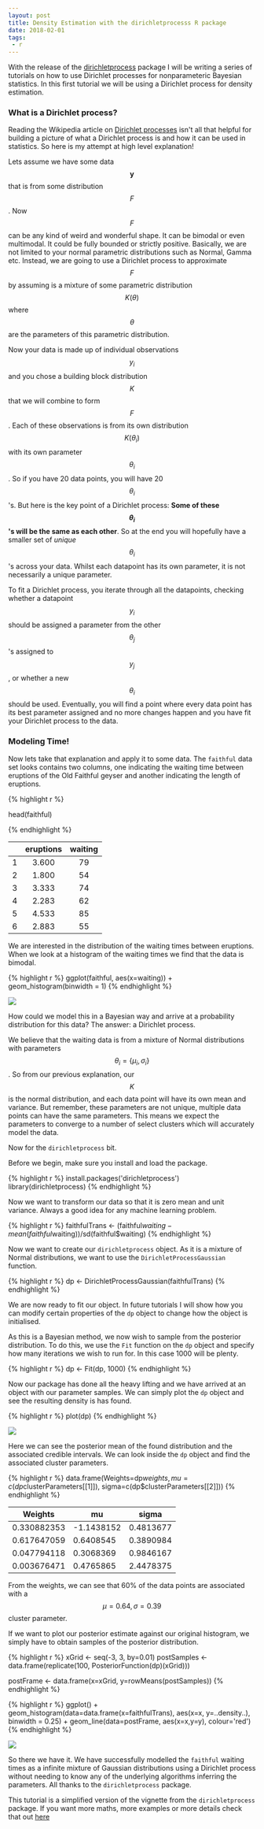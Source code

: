 ```yaml
---
layout: post
title: Density Estimation with the dirichletprocesss R package
date: 2018-02-01
tags: 
 - r
---
```



With the release of the
[dirichletprocess](https://cran.r-project.org/package=dirichletprocess)
package I will be writing a series of tutorials on how to use
Dirichlet processes for nonparameteric Bayesian statistics. In this
first tutorial we will be using a Dirichlet process for density
estimation.

### What is a Dirichlet process?

Reading the Wikipedia article on [Dirichlet processes](https://en.wikipedia.org/wiki/Dirichlet_process) isn't all that helpful for building a picture of what a Dirichlet process is and how it can be used in statistics. So here is my attempt at high level explanation! 

Lets assume we have some data $$\mathbf{y}$$ that is from some distribution $$F$$. Now $$F$$ can be any kind of weird and wonderful shape. It can be bimodal or even multimodal. It could be fully bounded or strictly positive. Basically, we are not limited to your normal parametric distributions such as Normal, Gamma etc. Instead, we are going to use a Dirichlet process to approximate $$F$$ by assuming is a mixture of some parametric distribution $$K(\theta)$$ where $$\theta$$ are the parameters of this parametric distribution. 

Now your data is made up of individual observations $$y_i$$ and you chose a building block distribution $$K$$ that we will combine to form $$F$$. 
Each of these observations is from its own distribution $$K(\theta _i)$$ with its own parameter $$\theta _i$$. So if you have 20 data points, you will have 20 $$\theta_i$$'s. But here is the key point of a Dirichlet process: **Some of these $$\theta _i$$'s will be the same as each other**. So at the end you will hopefully have a smaller set of *unique* $$\theta _i$$'s across your data. Whilst each datapoint has its own parameter, it is not necessarily a unique parameter. 

To fit a Dirichlet process, you iterate through all the datapoints, checking whether a datapoint $$y_i$$ should be assigned a parameter from the other $$\theta _j$$'s assigned to $$y_j$$, or whether a new $$\theta _i$$ should be used. Eventually, you will find a point where every data point has its best parameter assigned and no more changes happen and you have fit your Dirichlet process to the data. 

### Modeling Time!

Now lets take that explanation and apply it to some data. The
`faithful` data set looks contains two columns, one indicating the
waiting time between eruptions of the Old Faithful geyser and another
indicating the length of eruptions.

{% highlight r %}

head(faithful)

{% endhighlight %}


| | eruptions | waiting
---|:--------:|:------:
 1   |  3.600 |     79
 2   |  1.800  |    54
 3   |  3.333  |   74
 4   |  2.283  |  62
 5   |  4.533  |   85
 6   |  2.883  |   55

We are interested in the distribution of the waiting times between
eruptions. When we look at a histogram of the waiting times we find
that the data is bimodal.

{% highlight r %}
ggplot(faithful, aes(x=waiting)) + geom_histogram(binwidth = 1)
{% endhighlight %}

![](/assets/faithful_hist.png)<!-- -->

How could we model this in a Bayesian way and arrive at a probability distribution for this data? The answer: a Dirichlet process. 

We believe that the waiting data is from a mixture of Normal distributions with parameters $$\theta_i = \{ \mu _i , \sigma _i \}$$.  So from our previous explanation, our $$K$$ is the normal distribution, and each data point will have its own mean and variance. But remember, these parameters are not unique, multiple data points can have the same parameters. This means we expect the parameters to converge to a number of select clusters which will accurately model the data. 

Now for the `dirichletprocess` bit. 

Before we begin, make sure you install and load the package. 

{% highlight r %}
install.packages('dirichletprocess')
library(dirichletprocess)
{% endhighlight %}

Now we want to transform our data so that it is zero mean and unit variance. Always a good idea for any machine learning problem. 


{% highlight r %}
faithfulTrans <- (faithful$waiting - mean(faithful$waiting))/sd(faithful$waiting)
{% endhighlight %}

Now we want to create our `dirichletprocess` object. As it is a mixture of Normal distributions, we want to use the `DirichletProcessGaussian` function. 


{% highlight r %}
dp <- DirichletProcessGaussian(faithfulTrans)
{% endhighlight %}


We are now ready to fit our object. In future tutorials I will show how you can modify certain properties of the `dp` object to change how the object is initialised.

As this is a Bayesian method, we now wish to sample from the posterior distribution. To do this, we use the `Fit` function on the `dp` object and specify how many iterations we wish to run for. In this case 1000 will be plenty. 

{% highlight r %}
dp <- Fit(dp, 1000)
{% endhighlight %}

Now our package has done all the heavy lifting and we have arrived at an object with our parameter samples. We can simply plot the `dp` object and see the resulting density is has found. 

{% highlight r %}
plot(dp)
{% endhighlight %}

![](/assets/faithful_dp.png)<!-- -->

Here we can see the posterior mean of the found distribution and the associated credible intervals. We can look inside the `dp` object and find the associated cluster parameters.


{% highlight r %}
data.frame(Weights=dp$weights,
                  mu=c(dp$clusterParameters[[1]]),
                  sigma=c(dp$clusterParameters[[2]]))
{% endhighlight %}

Weights |         mu  |   sigma
-------|--------|--------
0.330882353 | -1.1438152 | 0.4813677
0.617647059 | 0.6408545 | 0.3890984
0.047794118 | 0.3068369 | 0.9846167
0.003676471 |  0.4765865 | 2.4478375

From the weights, we can see that 60% of the data points are associated with a $$\mu = 0.64, \sigma = 0.39$$ cluster parameter. 

If we want to plot our posterior estimate against our original histogram, we simply have to obtain samples of the posterior distribution.


{% highlight r %}
xGrid <- seq(-3, 3, by=0.01)
postSamples <- data.frame(replicate(100, PosteriorFunction(dp)(xGrid)))

postFrame <- data.frame(x=xGrid, y=rowMeans(postSamples))
{% endhighlight %}


{% highlight r %}
ggplot() + geom_histogram(data=data.frame(x=faithfulTrans), aes(x=x, y=..density..), binwidth = 0.25) + geom_line(data=postFrame, aes(x=x,y=y), colour='red')
{% endhighlight %}

![](/assets/faithful_hist_dp.png)<!-- -->

So there we have it. We have successfully modelled the `faithful` waiting times as a infinite mixture of Gaussian distributions using a Dirichlet process without needing to know any of the underlying algorithms inferring the parameters. All thanks to the `dirichletprocess` package. 

This tutorial is a simplified version of the vignette from the `dirichletprocess` package. If you want more maths, more examples or more details check that out [here](https://cran.r-project.org/web/packages/dirichletprocess/vignettes/dirichletprocess.pdf)


